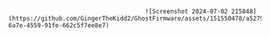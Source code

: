                                           ![Screenshot 2024-07-02 215848](https://github.com/GingerTheKidd2/GhostFirmware/assets/151550478/a527951b-6a7e-4559-91fe-662c5f7ee8e7)
